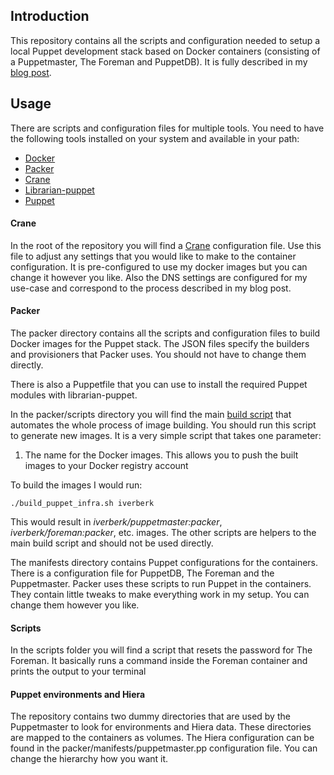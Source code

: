 ## Introduction

This repository contains all the scripts and configuration needed to setup a local Puppet development stack based on Docker containers (consisting of a Puppetmaster, The Foreman and PuppetDB). It is fully described in my [blog post](http://www.ivoverberk.nl/docker-tutorial-puppet-and-the-foreman/).

## Usage

There are scripts and configuration files for multiple tools. You need to have the following tools installed on your system and available in your path:

* [Docker](https://www.docker.com/)
* [Packer](https://www.packer.io/)
* [Crane](https://github.com/michaelsauter/crane)
* [Librarian-puppet](https://github.com/rodjek/librarian-puppet)
* [Puppet](http://puppetlabs.com/)

#### Crane

In the root of the repository you will find a [Crane](https://github.com/michaelsauter/crane) configuration file. Use this file to adjust any settings that you would like to make to the container configuration. It is pre-configured to use my docker images but you can change it however you like. Also the DNS settings are configured for my use-case and correspond to the process described in my blog post.

#### Packer

The packer directory contains all the scripts and configuration files to build Docker images for the Puppet stack. The JSON files specify the builders and provisioners that Packer uses. You should not have to change them directly.

There is also a Puppetfile that you can use to install the required Puppet modules with librarian-puppet.

In the packer/scripts directory you will find the main [build script](https://github.com/iverberk/puppet-infra-docker/blob/master/packer/scripts/build_puppet_infra.sh) that automates the whole process of image building. You should run this script to generate new images. It is a very simple script that takes one parameter:

1. The name for the Docker images. This allows you to push the built images to your Docker registry account

To build the images I would run:

```./build_puppet_infra.sh iverberk```

This would result in *iverberk/puppetmaster:packer*, *iverberk/foreman:packer*, etc. images. The other scripts are helpers to the main build script and should not be used directly.

The manifests directory contains Puppet configurations for the containers. There is a configuration file for PuppetDB, The Foreman and the Puppetmaster. Packer uses these scripts to run Puppet in the containers. They contain little tweaks to make everything work in my setup. You can change them however you like.

#### Scripts

In the scripts folder you will find a script that resets the password for The Foreman. It basically runs a command inside the Foreman container and prints the output to your terminal

#### Puppet environments and Hiera

The repository contains two dummy directories that are used by the Puppetmaster to look for environments and Hiera data. These directories are mapped to the containers as volumes. The Hiera configuration can be found in the packer/manifests/puppetmaster.pp configuration file. You can change the hierarchy how you want it.

